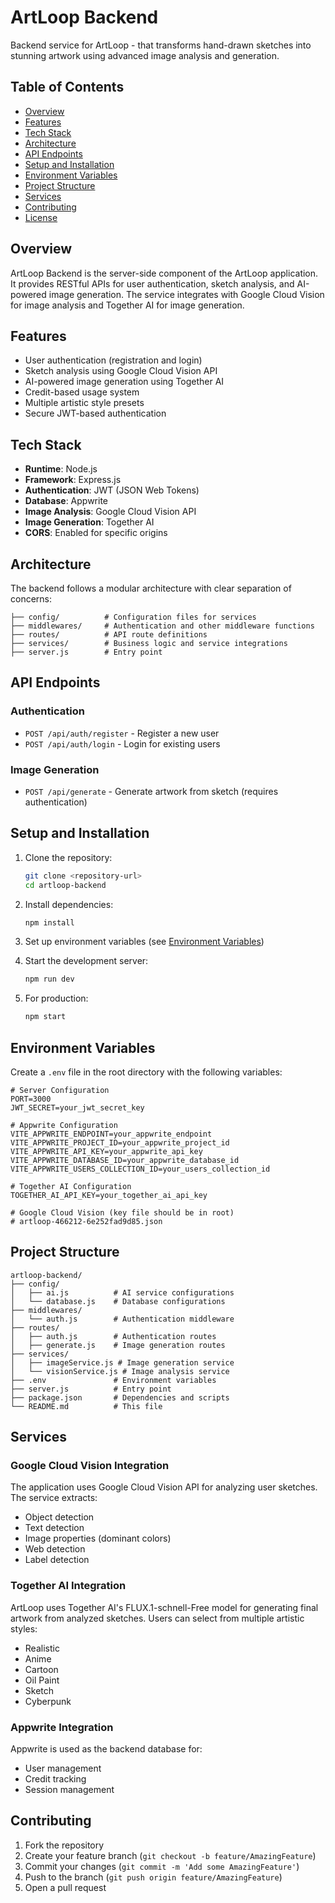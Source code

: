 # ArtLoop Backend

Backend service for ArtLoop - that transforms hand-drawn sketches into stunning artwork using advanced image analysis and generation.

## Table of Contents

- [Overview](#overview)
- [Features](#features)
- [Tech Stack](#tech-stack)
- [Architecture](#architecture)
- [API Endpoints](#api-endpoints)
- [Setup and Installation](#setup-and-installation)
- [Environment Variables](#environment-variables)
- [Project Structure](#project-structure)
- [Services](#services)
- [Contributing](#contributing)
- [License](#license)

## Overview

ArtLoop Backend is the server-side component of the ArtLoop application. It provides RESTful APIs for user authentication, sketch analysis, and AI-powered image generation. The service integrates with Google Cloud Vision for image analysis and Together AI for image generation.

## Features

- User authentication (registration and login)
- Sketch analysis using Google Cloud Vision API
- AI-powered image generation using Together AI
- Credit-based usage system
- Multiple artistic style presets
- Secure JWT-based authentication

## Tech Stack

- **Runtime**: Node.js
- **Framework**: Express.js
- **Authentication**: JWT (JSON Web Tokens)
- **Database**: Appwrite
- **Image Analysis**: Google Cloud Vision API
- **Image Generation**: Together AI
- **CORS**: Enabled for specific origins

## Architecture

The backend follows a modular architecture with clear separation of concerns:

```
├── config/          # Configuration files for services
├── middlewares/     # Authentication and other middleware functions
├── routes/          # API route definitions
├── services/        # Business logic and service integrations
├── server.js        # Entry point
```

## API Endpoints

### Authentication

- `POST /api/auth/register` - Register a new user
- `POST /api/auth/login` - Login for existing users

### Image Generation

- `POST /api/generate` - Generate artwork from sketch (requires authentication)

## Setup and Installation

1. Clone the repository:
   ```bash
   git clone <repository-url>
   cd artloop-backend
   ```

2. Install dependencies:
   ```bash
   npm install
   ```

3. Set up environment variables (see [Environment Variables](#environment-variables))

4. Start the development server:
   ```bash
   npm run dev
   ```

5. For production:
   ```bash
   npm start
   ```

## Environment Variables

Create a `.env` file in the root directory with the following variables:

```env
# Server Configuration
PORT=3000
JWT_SECRET=your_jwt_secret_key

# Appwrite Configuration
VITE_APPWRITE_ENDPOINT=your_appwrite_endpoint
VITE_APPWRITE_PROJECT_ID=your_appwrite_project_id
VITE_APPWRITE_API_KEY=your_appwrite_api_key
VITE_APPWRITE_DATABASE_ID=your_appwrite_database_id
VITE_APPWRITE_USERS_COLLECTION_ID=your_users_collection_id

# Together AI Configuration
TOGETHER_AI_API_KEY=your_together_ai_api_key

# Google Cloud Vision (key file should be in root)
# artloop-466212-6e252fad9d85.json
```

## Project Structure

```
artloop-backend/
├── config/
│   ├── ai.js          # AI service configurations
│   └── database.js    # Database configurations
├── middlewares/
│   └── auth.js        # Authentication middleware
├── routes/
│   ├── auth.js        # Authentication routes
│   ├── generate.js    # Image generation routes
├── services/
│   ├── imageService.js # Image generation service
│   └── visionService.js # Image analysis service
├── .env               # Environment variables
├── server.js          # Entry point
├── package.json       # Dependencies and scripts
└── README.md          # This file
```

## Services

### Google Cloud Vision Integration

The application uses Google Cloud Vision API for analyzing user sketches. The service extracts:
- Object detection
- Text detection
- Image properties (dominant colors)
- Web detection
- Label detection

### Together AI Integration

ArtLoop uses Together AI's FLUX.1-schnell-Free model for generating final artwork from analyzed sketches. Users can select from multiple artistic styles:
- Realistic
- Anime
- Cartoon
- Oil Paint
- Sketch
- Cyberpunk

### Appwrite Integration

Appwrite is used as the backend database for:
- User management
- Credit tracking
- Session management

## Contributing

1. Fork the repository
2. Create your feature branch (`git checkout -b feature/AmazingFeature`)
3. Commit your changes (`git commit -m 'Add some AmazingFeature'`)
4. Push to the branch (`git push origin feature/AmazingFeature`)
5. Open a pull request
